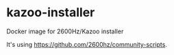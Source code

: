 # kazoo-installer
Docker image for 2600Hz/Kazoo installer

It's using https://github.com/2600hz/community-scripts.

